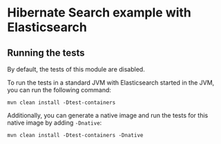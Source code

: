 # Hibernate Search example with Elasticsearch

## Running the tests

By default, the tests of this module are disabled.

To run the tests in a standard JVM with Elasticsearch started in the JVM, you can run the following command:

```
mvn clean install -Dtest-containers
```

Additionally, you can generate a native image and run the tests for this native image by adding `-Dnative`:

```
mvn clean install -Dtest-containers -Dnative
```

